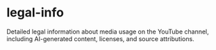 # legal-info
Detailed legal information about media usage on the YouTube channel, including AI-generated content, licenses, and source attributions.
